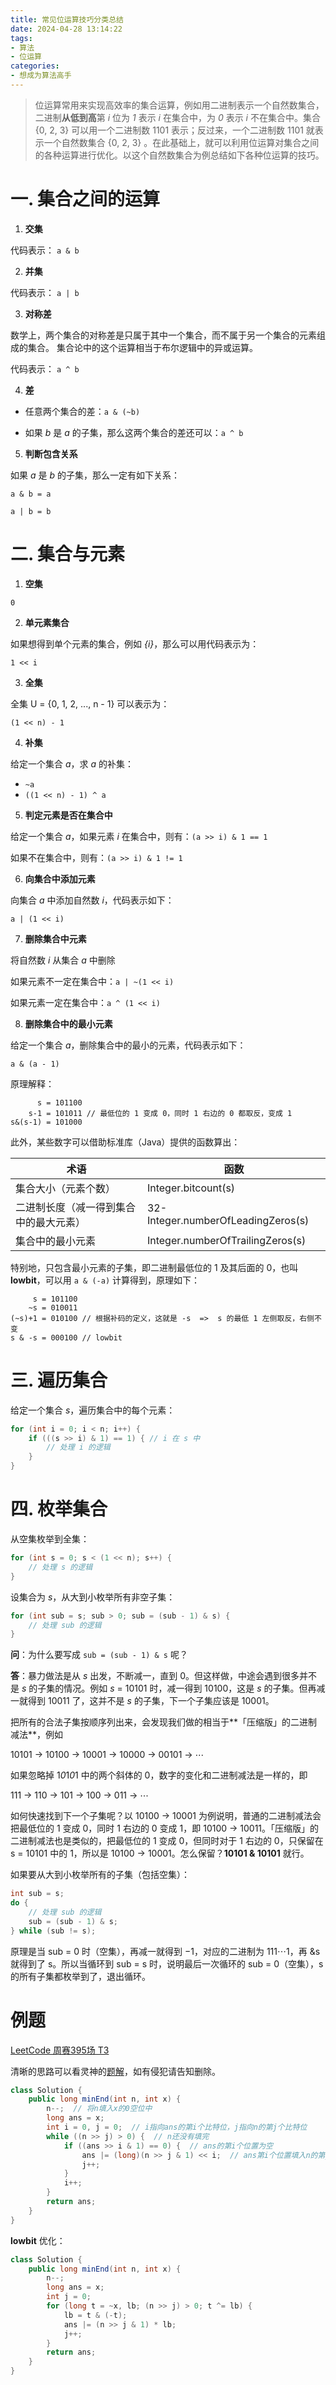 ```yaml
---
title: 常见位运算技巧分类总结
date: 2024-04-28 13:14:22
tags:
- 算法
- 位运算
categories:
- 想成为算法高手
---
```


> 位运算常用来实现高效率的集合运算，例如用二进制表示一个自然数集合，二进制**从低到高**第 *i* 位为 *1* 表示 *i* 在集合中，为 *0* 表示 *i* 不在集合中。集合 {0, 2, 3} 可以用一个二进制数 1101 表示；反过来，一个二进制数 1101 就表示一个自然数集合 {0, 2, 3} 。在此基础上，就可以利用位运算对集合之间的各种运算进行优化。以这个自然数集合为例总结如下各种位运算的技巧。

# 一. 集合之间的运算

1. **交集** 

代码表示： `a & b`

2. **并集**

代码表示： `a | b`

3. **对称差**

数学上，两个集合的对称差是只属于其中一个集合，而不属于另一个集合的元素组成的集合。 集合论中的这个运算相当于布尔逻辑中的异或运算。

代码表示： `a ^ b`

4. **差**

- 任意两个集合的差：`a & (~b)`

- 如果 *b* 是 *a* 的子集，那么这两个集合的差还可以：`a ^ b`

5. **判断包含关系**

如果 *a* 是 *b* 的子集，那么一定有如下关系：

`a & b = a`

`a | b = b`



# 二. 集合与元素

1. **空集**

`0`

2. **单元素集合**

如果想得到单个元素的集合，例如 *{i}*，那么可以用代码表示为：

`1 << i`

3. **全集**

全集 U = {0, 1, 2, ..., n - 1} 可以表示为：

`(1 << n) - 1`

4. **补集**

给定一个集合 *a*，求 *a* 的补集：

- `~a`
- `((1 << n) - 1) ^ a`

5. **判定元素是否在集合中**

给定一个集合 *a*，如果元素 *i* 在集合中，则有：`(a >> i) & 1 == 1`

如果不在集合中，则有：`(a >> i) & 1 != 1`

6. **向集合中添加元素**

向集合 *a* 中添加自然数 *i*，代码表示如下：

`a | (1 << i)`

7. **删除集合中元素**

将自然数 *i* 从集合 *a* 中删除

如果元素不一定在集合中：`a | ~(1 << i)`

如果元素一定在集合中：`a ^ (1 << i)`

8. **删除集合中的最小元素**

给定一个集合 *a*，删除集合中的最小的元素，代码表示如下：

`a & (a - 1)`

原理解释：

```
      s = 101100
    s-1 = 101011 // 最低位的 1 变成 0，同时 1 右边的 0 都取反，变成 1
s&(s-1) = 101000
```

此外，某些数字可以借助标准库（Java）提供的函数算出：

| 术语                                   | 函数                               |
| -------------------------------------- | ---------------------------------- |
| 集合大小（元素个数）                   | Integer.bitcount(s)                |
| 二进制长度（减一得到集合中的最大元素） | 32-Integer.numberOfLeadingZeros(s) |
| 集合中的最小元素                       | Integer.numberOfTrailingZeros(s)   |

特别地，只包含最小元素的子集，即二进制最低位的 1 及其后面的 0，也叫 **lowbit**，可以用 `a & (-a)` 计算得到，原理如下：

```
     s = 101100
    ~s = 010011
(~s)+1 = 010100 // 根据补码的定义，这就是 -s  =>  s 的最低 1 左侧取反，右侧不变
s & -s = 000100 // lowbit
```



# 三. 遍历集合

给定一个集合 *s*，遍历集合中的每个元素：

```java
for (int i = 0; i < n; i++) {
    if (((s >> i) & 1) == 1) { // i 在 s 中
        // 处理 i 的逻辑
    }
}
```



# 四. 枚举集合

从空集枚举到全集：

```java
for (int s = 0; s < (1 << n); s++) {
    // 处理 s 的逻辑
}
```

设集合为 *s*，从大到小枚举所有非空子集：

```java
for (int sub = s; sub > 0; sub = (sub - 1) & s) {
    // 处理 sub 的逻辑
}
```

**问**：为什么要写成 `sub = (sub - 1) & s` 呢？

**答**：暴力做法是从 *s* 出发，不断减一，直到 0。但这样做，中途会遇到很多并不是 *s* 的子集的情况。例如 *s* = 10101 时，减一得到 10100，这是 *s* 的子集。但再减一就得到 10011 了，这并不是 *s* 的子集，下一个子集应该是  10001。

把所有的合法子集按顺序列出来，会发现我们做的相当于**「压缩版」的二进制减法**，例如

10101 → 10100 → 10001 → 10000 → 00101 → ⋯

如果忽略掉 1*0*1*0*1 中的两个斜体的 0，数字的变化和二进制减法是一样的，即

111 → 110 → 101 → 100 → 011 → ⋯

如何快速找到下一个子集呢？以 
10100 → 10001 为例说明，普通的二进制减法会把最低位的 1 变成 0，同时 1 右边的 0 变成 1，即 
10100 → 10011。「压缩版」的二进制减法也是类似的，把最低位的 1 变成 0，但同时对于 1 右边的 0，只保留在 s = 10101 中的 1，所以是 10100 → 10001。怎么保留？**10101 & 10101** 就行。

如果要从大到小枚举所有的子集（包括空集）：

```java
int sub = s;
do {
    // 处理 sub 的逻辑
    sub = (sub - 1) & s;
} while (sub != s);
```

原理是当 sub = 0 时（空集），再减一就得到 −1，对应的二进制为 111⋯1，再 &s 就得到了 s。所以当循环到 sub = s 时，说明最后一次循环的 sub = 0（空集），s 的所有子集都枚举到了，退出循环。



# 例题

[LeetCode 周赛395场 T3](https://leetcode.cn/problems/minimum-array-end/description/)

清晰的思路可以看灵神的[题解](https://leetcode.cn/problems/minimum-array-end/solutions/2759113/wei-yun-suan-jian-ji-xie-fa-pythonjavacg-nw8t/)，如有侵犯请告知删除。

```java
class Solution {
    public long minEnd(int n, int x) {
        n--;  // 将n填入x的0空位中
        long ans = x;
        int i = 0, j = 0;  // i指向ans的第i个比特位，j指向n的第j个比特位
        while ((n >> j) > 0) {  // n还没有填完
            if ((ans >> i & 1) == 0) {  // ans的第i个位置为空
                ans |= (long)(n >> j & 1) << i;  // ans第i个位置填入n的第j个位置
                j++;
            }
            i++;
        }
        return ans;
    }
}
```

**lowbit** 优化：

```java
class Solution {
    public long minEnd(int n, int x) {
        n--;
        long ans = x;
        int j = 0;
        for (long t = ~x, lb; (n >> j) > 0; t ^= lb) {
            lb = t & (-t);
            ans |= (n >> j & 1) * lb;
            j++;
        }
        return ans;
    }
}
```

